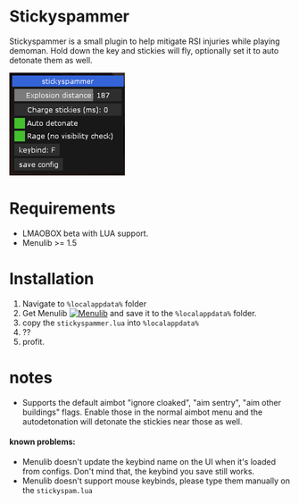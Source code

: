 # Stickyspammer

Stickyspammer is a small plugin to help mitigate RSI injuries while playing demoman.
Hold down the key and stickies will fly, optionally set it to auto detonate them as well.

![UI.png](pictures/UI.png)


# Requirements
* LMAOBOX beta with LUA support.
* Menulib >= 1.5


# Installation
1. Navigate to `%localappdata%` folder
2. Get Menulib [![Menulib](https://img.shields.io/badge/Download-Menu.lua_lnx00-blue?style=for-the-badge&logo=github)](https://github.com/lnx00/Lmaobox-LUA/blob/main/Menu.lua) and save it to the `%localappdata%` folder.
3. copy the `stickyspammer.lua` into `%localappdata%`
4. ??
5. profit.


# notes
- Supports the default aimbot "ignore cloaked", "aim sentry", "aim other buildings" flags. Enable those in the normal aimbot menu and the autodetonation will detonate the stickies near those as well.

#### known problems:
- Menulib doesn't update the keybind name on the UI when it's loaded from configs. Don't mind that, the keybind you save still works.
- Menulib doesn't support mouse keybinds, please type them manually on the `stickyspam.lua`
